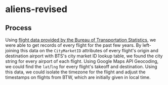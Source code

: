 # aliens-revised

## Process
Using [flight data provided by the Bureau of Transportation Statistics](https://www.transtats.bts.gov/DL_SelectFields.asp?Table_ID=236), we were able to get records of every flight for the past few years. By left-joining this data on the `CityMarketID` attributes of every flight's origin and destination airport with BTS's city market ID lookup table, we found the city string for every airport of each flight. Using Google Maps API Geocoding, we could find the `lat`/`lng` for every flight's takeoff and destination. Using this data, we could isolate the timezone for the flight and adjust the timestamps on flights from BTW, which are initially given in local time.